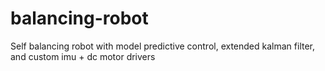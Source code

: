 # balancing-robot
Self balancing robot with model predictive control, extended kalman filter, and custom imu + dc motor drivers

